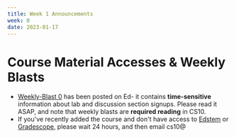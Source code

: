 ```yaml
---
title: Week 1 Announcements
week: 0
date: 2023-01-17
---
```


# **Course Material Accesses & Weekly Blasts**

- [Weekly-Blast 0](https://edstem.org/us/courses/35027/discussion/2391894) has been posted on Ed- it contains **time-sensitive** information about lab and discussion section signups. Please read it ASAP, and note that weekly blasts are **required reading** in CS10.
- If you've recently added the course and don't have access to [Edstem](https://edstem.org/us/courses/35027) or [Gradescope](https://www.gradescope.com/courses/493934), please wait 24 hours, and then email cs10@
